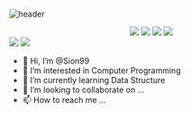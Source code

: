 ![header](https://capsule-render.vercel.app/api?type=waving&color=gradient&height=300&section=header&text=Sion's%20Github&fontSize=90)


<div align="center">
	<img src="https://img.shields.io/badge/Java-007396?style=flat&logo=Java&logoColor=white" />
	<img src="https://img.shields.io/badge/HTML5-E34F26?style=flat&logo=HTML5&logoColor=white" />
	<img src="https://img.shields.io/badge/CSS3-1572B6?style=flat&logo=CSS3&logoColor=white" />
	<img src="https://img.shields.io/badge/Flask-000000?style=flat&logo=Flask&logoColor=white" />
</div>




<img src="https://github-readme-stats.vercel.app/api/top-langs/?username=sion99&layout=compact">
<img src="https://github-readme-stats.vercel.app/api?username=sion99&show_icons=true">

- 👋 Hi, I’m @Sion99
- 👀 I’m interested in Computer Programming
- 🌱 I’m currently learning Data Structure
- 💞️ I’m looking to collaborate on ...
- 📫 How to reach me ...

<!---
Sion99/Sion99 is a ✨ special ✨ repository because its `README.md` (this file) appears on your GitHub profile.
You can click the Preview link to take a look at your changes.
--->
